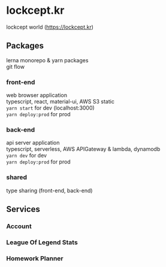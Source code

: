 # lockcept.kr

lockcept world (https://lockcept.kr)

## Packages

lerna monorepo & yarn packages  
git flow

### front-end

web browser application  
typescript, react, material-ui, AWS S3 static  
`yarn start` for dev (localhost:3000)  
`yarn deploy:prod` for prod

### back-end

api server application  
typescript, serverless, AWS APIGateway & lambda, dynamodb  
`yarn dev` for dev  
`yarn deploy:prod` for prod

### shared

type sharing (front-end, back-end)

## Services

### Account

### League Of Legend Stats

### Homework Planner
